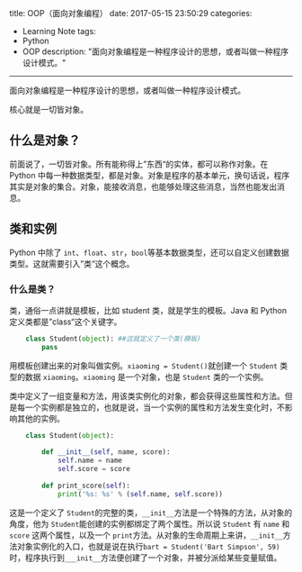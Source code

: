title: OOP（面向对象编程）
date: 2017-05-15 23:50:29
categories:
- Learning Note
tags:
- Python
- OOP
description: "面向对象编程是一种程序设计的思想，或者叫做一种程序设计模式。"
---
面向对象编程是一种程序设计的思想，或者叫做一种程序设计模式。

核心就是一切皆对象。

## 什么是对象？

前面说了，一切皆对象。所有能称得上”东西“的实体，都可以称作对象。在 Python 中每一种数据类型，都是对象。对象是程序的基本单元，换句话说，程序其实是对象的集合。对象，能接收消息，也能够处理这些消息，当然也能发出消息。

## 类和实例

Python 中除了 `int`、`float`、`str`，`bool`等基本数据类型，还可以自定义创建数据类型。这就需要引入”类“这个概念。

### 什么是类？
类，通俗一点讲就是模板，比如 student 类，就是学生的模板。Java 和 Python 定义类都是”class“这个关键字。
```python
    class Student(object): ##这就定义了一个类(模板)
        pass
```
用模板创建出来的对象叫做实例。`xiaoming = Student()`就创建一个 `Student` 类型的数据 `xiaoming`。`xiaoming` 是一个对象，也是 `Student` 类的一个实例。

类中定义了一组变量和方法，用该类实例化的对象，都会获得这些属性和方法。但是每一个实例都是独立的，也就是说，当一个实例的属性和方法发生变化时，不影响其他的实例。
```python
    class Student(object):
    
        def __init__(self, name, score):
            self.name = name
            self.score = score
    
        def print_score(self):
            print('%s: %s' % (self.name, self.score))
```
这是一个定义了 `Student`的完整的类，`__init__`方法是一个特殊的方法，从对象的角度，他为 `Student`能创建的实例都绑定了两个属性。所以说 `Student` 有 `name` 和 `score` 这两个属性，以及一个 `print`方法。从对象的生命周期上来讲，`__init__`方法对象实例化的入口，也就是说在执行`bart = Student('Bart Simpson', 59)`时，程序执行到`___init__`方法便创建了一个对象，并被分派给某些变量赋值。

